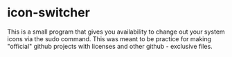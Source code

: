 # icon-switcher
This is a small program that gives you availability to change out your system icons via the sudo command.  This was meant to be practice for making "official" github projects with licenses and other github - exclusive files.
